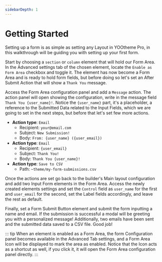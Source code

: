 ```yaml
---
sidebarDepth: 1
---
```


# Getting Started

Setting up a form is as simple as setting any Layout in YOOtheme Pro, in this walkthrough will be guiding you with setting up your first form.

Start by choosing a `section` or `column` element that will hold our Form Area. In the Advanced settings tab of the chosen element, locate the `Enable as Form Area` checkbox and toggle it. The element has now become a Form Area and is ready to hold form fields, but before doing so let's set an After Submit Action that will show a `Thank You` message.

Access the Form Area configuration panel and add a `Message` action. The action panel will open showing the configuration, write in the message field `Thank You {user_name}!`. Notice the `{user_name}` part, it's a placeholder, a reference to the Submitted Data related to the Input Fields, which we are going to set in the next steps, but before that let's set few more actions.

  - **Action type**: `Email`
    - Recipient: `your@email.com`
    - Subject: `New Submission!`
    - Body: `From: {user_name} ({user_email})`
  - **Action type**: `Email`
    - Recipient: `{user_email}`
    - Subject: `Thank You!`
    - Body: `Thank You {user_name}!`
  - **Action type**: `Save to CSV`
    - Path: `~theme/my-form-submissions.csv`

Once the actions are set go back to the builder's Main layout configuration and add two Input Form elements in the Form Area. Access the newly created elements settings and set the `Control` field as `user_name` for the first and `user_email` for the second, set the Label fields accordingly, and leave the rest as default.

Finally, set a Form Submit Button element and submit the form inputting a name and email. If the submission is successful a modal will be greeting you with a personalized message! Additionally, two emails have been sent and the submitted data saved to a CSV file. Good job!

::: tip
When an element is enabled as a Form Area, the form Configuration panel becomes available in the Advanced Tab settings, and a Form Area Icon will be displayed to mark the area as enabled. Notice that the Icon acts as a shortcut as well, if you click it, it will open the Form Area configuration panel directly.
:::
